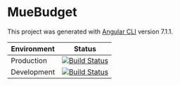 # MueBudget

This project was generated with [Angular CLI](https://github.com/angular/angular-cli) version 7.1.1.

| Environment | Status |
| --- | --- |
| Production | [![Build Status](https://app.travis-ci.com/muehan/mue-budget.svg?branch=master)](https://app.travis-ci.com/muehan/mue-budget) |
| Development | [![Build Status](https://app.travis-ci.com/muehan/mue-budget.svg?branch=development)](https://app.travis-ci.com/muehan/mue-budget) |
